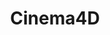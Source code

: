 ---
title: Cinema4D
crosslinks:
- Simulated
- outrun
- twinpeaks
- GBA4iOS
- hardwareswap
- analog
- restofthefuckingowl
- VaporwaveAesthetics
- ShadowBan
- 3Dmodeling
- wallpapers
- video_mapping
- space
- Daily3D
- 600x450
- Gunpla
---